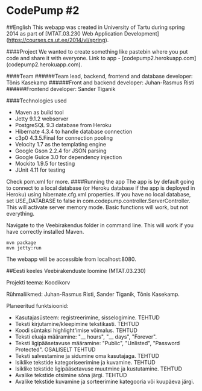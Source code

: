 CodePump #2
=============

##English
This webapp was created in University of Tartu during spring 2014 as part of [MTAT.03.230 Web Application Development] (https://courses.cs.ut.ee/2014/vl/spring).

####Project
We wanted to create something like pastebin where you put code and share it with everyone. Link to app - [codepump2.herokuapp.com] (codepump2.herokuapp.com).

####Team
######Team lead, backend, frontend and database developer: 
Tõnis Kasekamp
######Front and backend developer:
Juhan-Rasmus Risti
######Frontend developer:
Sander Tiganik

####Technologies used
* Maven as build tool
* Jetty 9.1.2 webserver
* PostgreSQL 9.3 database from Heroku
* Hibernate 4.3.4 to handle database connection
* c3p0 4.3.5.Final for connection pooling
* Velocity 1.7 as the templating engine
* Google Gson 2.2.4 for JSON parsing
* Google Guice 3.0 for dependency injection
* Mockito 1.9.5 for testing
* JUnit 4.11 for testing

Check pom.xml for more.
####Running the app
The app is by default going to connect to a local database (or Heroku database if the app is deployed in Heroku) using hibernate.cfg.xml properties. If you have no local database, set USE_DATABASE to false in com.codepump.controller.ServerController. This will activate server memory mode. Basic functions will work, but not everything.
 
Navigate to the Veebirakendus folder in command line. This will work if you have correctly installed Maven.
```
mvn package
mvn jetty:run
```
The webapp will be accessible from localhost:8080. 


##Eesti keeles
Veebirakenduste loomine (MTAT.03.230)

Projekti teema: Koodikorv

Rühmaliikmed: Juhan-Rasmus Risti, Sander Tiganik, Tõnis Kasekamp.

Planeeritud funktsioonid:
* Kasutajasüsteem: registreerimine, sisselogimine. TEHTUD
* Teksti kirjutamine/kleepimine tekstikasti. TEHTUD
* Koodi süntaksi highlight'imise võimalus. TEHTUD
* Teksti eluaja määramine: "__ hours", "__ days", "Forever".
* Teksti ligipääsetavuse määramine: "Public", "Unlisted", "Password Protected". OSALISELT TEHTUD
* Teksti salvestamine ja sidumine oma kasutajaga. TEHTUD
* Isiklike tekstide kategoriseerimine ja kuvamine. TEHTUD
* Isiklike tekstide ligipääsetavuse muutmine ja kustutamine. TEHTUD
* Avalike tekstide otsimine sõna järgi. TEHTUD
* Avalike tekstide kuvamine ja sorteerimine kategooria või kuupäeva järgi.
